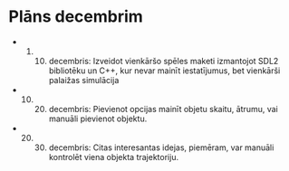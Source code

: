# Plāns decembrim
- 1.  10. decembris: Izveidot vienkāršo spēles maketi izmantojot SDL2 bibliotēku un C++, kur nevar mainīt iestatījumus, bet vienkārši palaižas simulācija
- 10.  20. decembris: Pievienot opcijas mainīt objetu skaitu, ātrumu, vai manuāli pievienot objektu.
- 20.  30. decembris: Citas interesantas idejas, piemēram, var manuāli kontrolēt viena objekta trajektoriju.
